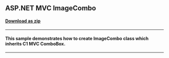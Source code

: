 ## ASP.NET MVC ImageCombo
#### [Download as zip](https://downgit.github.io/#/home?url=https://github.com/GrapeCity/ComponentOne-ASPNET-MVC-Samples/tree/master/HowTo/ImageCombo)
____
#### This sample demonstrates how to create ImageCombo class which inherits C1 MVC ComboBox.
____

